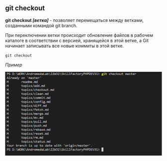 ## git сheckout

**git checkout *[ветка]*** - позволяет перемещаться между ветками, созданными командой git branch. 

При переключении ветки происходит обновление файлов в рабочем каталоге в соответствии с версией, хранящейся в этой ветке, а Git начинает записывать все новые коммиты в этой ветке. 

```bash=
git checkout
```

*Пример*

![git checkout](/pics/Checkout.png)